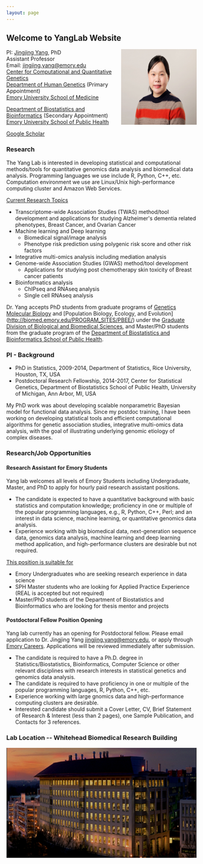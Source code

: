 ```yaml
---
layout: page
---
```


<!-- {% include JB/setup %} -->



## Welcome to YangLab Website

<img style="float: right;" src="assets/JY_pic_2020.JPG" width = "200" height = "200">

PI: [Jingjing Yang](https://med.emory.edu/directory/profile/?u=JYANG51), PhD <br>
Assistant Professor <br>
Email: jingjing.yang@emory.edu <br>
[Center for Computational and Quantitative Genetics](http://ccqg.emory.edu/) <br>
[Department of Human Genetics](https://med.emory.edu/departments/human-genetics/index.html) (Primary Appointment) <br>
[Emory University School of Medicine](https://med.emory.edu/)

[Department of Biostatistics and Bioinformatics](https://sph.emory.edu/faculty/profile/index.php?FID=jingjing-yang-10942) (Secondary Appointment) <br>
[Emory University School of Public Health](https://sph.emory.edu/)


[Google Scholar](https://scholar.google.com/citations?user=ANXPW-UAAAAJ&hl=en)

### Research
The Yang Lab is interested in developing statistical and computational methods/tools for quantitative genomics data analysis and biomedical data analysis. Programming languages we use include R, Python, C++, etc. Computation environment we use are Linux/Unix high-performance computing cluster and Amazon Web Services.

<ins>Current Research Topics</ins>

* Transcriptome-wide Association Studies (TWAS) method/tool development and applications for studying Alzheimer's dementia related phenotypes, Breast Cancer, and Ovarian Cancer
* Machine learning and Deep learning
	* Biomedical signal/image analysis
	* Phenotype risk prediction using polygenic risk score and other risk factors
* Integrative multi-omics analysis including mediation analysis
* Genome-wide Association Studies (GWAS) method/tool development
	* Applications for studying post chemotherapy skin toxicity of Breast cancer patients
* Bioinformatics analysis
	* ChIPseq and RNAseq analysis
	* Single cell RNAseq analysis

Dr. Yang accepts PhD students from graduate programs of [Genetics Molecular Biology](http://biomed.emory.edu/PROGRAM_SITES/GMB/) and [Population Biology, Ecology, and Evolution] (http://biomed.emory.edu/PROGRAM_SITES/PBEE/) under the [Graduate Division of Biological and Biomedical Sciences](http://www.biomed.emory.edu/), and Master/PhD students from the graduate program of the [Department of Biostatistics and Bioinformatics School of Public Health](https://sph.emory.edu/admissions/phd/index.html).

### PI - Background
* PhD in Statistics, 2009-2014, Department of Statistics, Rice University, Houston, TX, USA
* Postdoctoral Research Fellowship, 2014-2017, Center for Statistical Genetics, Department of Biostatistics School of Public Health, University of Michigan, Ann Arbor, MI, USA

My PhD work was about developing scalable nonparametric Bayesian model for functional data analysis. Since my postdoc training, I have been working on developing statistical tools and efficient computational algorithms for genetic association studies, integrative multi-omics data analysis, with the goal of illustrating underlying genomic etiology of complex diseases.

### Research/Job Opportunities

#### Research Assistant for Emory Students
Yang lab welcomes all levels of Emory Students including Undergraduate, Master, and PhD to apply for hourly paid research assistant positions.

* The candidate is expected to have a quantitative background with basic statistics and computation knowledge; proficiency in one or multiple of the popular programming languages, e.g., R, Python, C++, Perl; and an interest in data science, machine learning, or quantitative genomics data analysis.
* Experience working with big biomedical data, next-generation sequence data, genomics data analysis, machine learning and deep learning method application, and high-performance clusters are desirable but not required.

<ins>This position is suitable for </ins>

* Emory Undergraduates who are seeking research experience in data science
* SPH Master students who are looking for Applied Practice Experience (REAL is accepted but not required)
* Master/PhD students of the Department of Biostatistics and Bioinformatics who are looking for thesis mentor and projects

#### Postdoctoral Fellow Position Opening
Yang lab currently has an opening for Postdoctoral fellow. Please email application to Dr. Jingjing Yang <jingjing.yang@emory.edu>, or apply through [Emory Careers](https://faculty-emory.icims.com/jobs/59581/post-doctoral-fellow---human-genetics--yang-lab/job?hub=13). Applications will be reviewed immediately after submission.

* The candidate is required to have a Ph.D. degree in Statistics/Biostatistics, Bioinformatics, Computer Science or other relevant disciplines with research interests in statistical genetics and genomics data analysis.
* The candidate is required to have proficiency in one or multiple of the popular programming languages, R, Python, C++, etc.
* Experience working with large gnomics data and high-performance computing clusters are desirable.
* Interested candidate should submit a Cover Letter, CV, Brief Statement of Research & Interest (less than 2 pages), one Sample Publication, and Contacts for 3 references.




### Lab Location -- Whitehead Biomedical Research Building
<img style="float: center;" src="assets/Whitehead.png">

